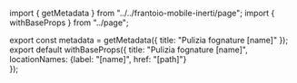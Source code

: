 import { getMetadata } from "../../frantoio-mobile-inerti/page";
import { withBaseProps } from "../page";

export const metadata = getMetadata({ title: "Pulizia fognature [name]" });
export default withBaseProps({ 
    title: "Pulizia fognature [name]", 
    locationNames: {label: "[name]", href: "[path]"}  
});
